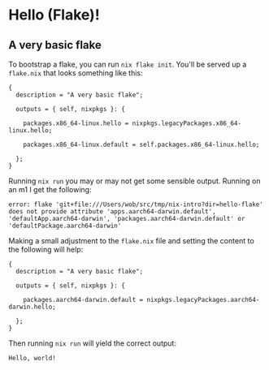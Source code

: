 # Hello (Flake)!

## A very basic flake

To bootstrap a flake, you can run `nix flake init`.  You'll be served
up a `flake.nix` that looks something like this:

```
{
  description = "A very basic flake";

  outputs = { self, nixpkgs }: {

    packages.x86_64-linux.hello = nixpkgs.legacyPackages.x86_64-linux.hello;

    packages.x86_64-linux.default = self.packages.x86_64-linux.hello;

  };
}
```

Running `nix run` you may or may not get some sensible output.  Running on an m1 I get the following:

```
error: flake 'git+file:///Users/wob/src/tmp/nix-intro?dir=hello-flake' does not provide attribute 'apps.aarch64-darwin.default', 'defaultApp.aarch64-darwin', 'packages.aarch64-darwin.default' or 'defaultPackage.aarch64-darwin'
```

Making a small adjustment to the `flake.nix` file and setting the
content to the following will help:

```
{
  description = "A very basic flake";

  outputs = { self, nixpkgs }: {

    packages.aarch64-darwin.default = nixpkgs.legacyPackages.aarch64-darwin.hello;

  };
}
```

Then running `nix run` will yield the correct output:

```
Hello, world!
```
